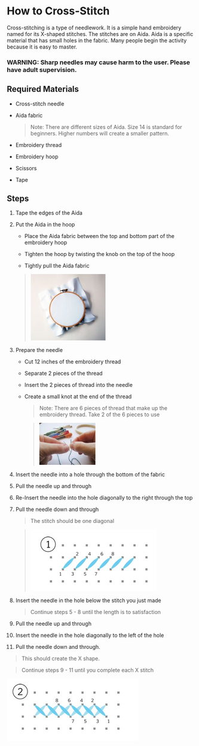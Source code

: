  

# How to Cross-Stitch

Cross-stitching is a type of needlework. It is a simple hand embroidery named for its X-shaped stitches. The stitches are on Aida. Aida is a specific material that has small holes in the fabric. Many people begin the activity because it is easy to master.

### WARNING: Sharp needles may cause harm to the user. Please have adult supervision.

## Required Materials

- Cross-stitch needle

- Aida fabric 

   > Note: There are different sizes of Aida. Size 14 is standard for beginners. Higher numbers will create a smaller pattern.

- Embroidery thread

- Embroidery hoop

- Scissors

- Tape

## Steps

1. Tape the edges of the Aida

2. Put the Aida in the hoop

   - Place the Aida fabric between the top and bottom part of the embroidery hoop

   - Tighten the hoop by twisting the knob on the top of the hoop

   - Tightly pull the Aida fabric

   > ![hoop](hoop.jpg)

3. Prepare the needle

   - Cut 12 inches of the embroidery thread

   - Separate 2 pieces of the thread

   - Insert the 2 pieces of thread into the needle

   - Create a small knot at the end of the thread

       > Note: There are 6 pieces of thread that make up the embroidery thread. Take 2 of the 6 pieces to use 

       > 

       > ![thread](thread.jpg)

4. Insert the needle into a hole through the bottom of the fabric 

5. Pull the needle up and through

6. Re-Insert the needle into the hole diagonally to the right through the top

7. Pull the needle down and through

   > The stitch should be one diagonal

   > 

   > ![first](first.jpg)

8. Insert the needle in the hole below the stitch you just made

   > Continue steps 5 - 8 until the length is to satisfaction

9. Pull the needle up and through

10. Insert the needle in the hole diagonally to the left of the hole

11. Pull the needle down and through.

   > This should create the X shape.

   > Continue steps 9 - 11 until you complete each X stitch

   ![second](second.jpg)

